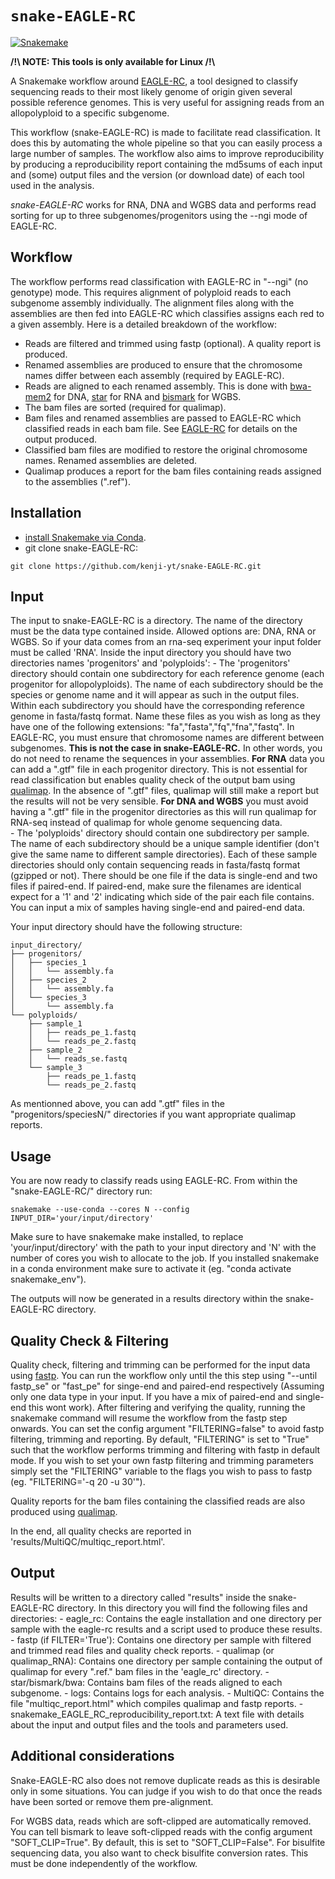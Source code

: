 # `snake-EAGLE-RC`

[![Snakemake](https://img.shields.io/badge/snakemake-≥6.3.0-brightgreen.svg)](https://snakemake.github.io)


**/!\ NOTE: This tools is only available for Linux /!\\**

A Snakemake workflow around [EAGLE-RC](https://github.com/tony-kuo/eagle?tab=readme-ov-file#eagle-rc), a tool designed to classify sequencing reads to their most likely genome of origin given several possible reference genomes. This is very useful for assigning reads from an allopolyploid to a specific subgenome. 

This workflow (snake-EAGLE-RC) is made to facilitate read classification. It does this by automating the whole pipeline so that you can easily process a large number of samples. The workflow also aims to improve reproducibility by producing a reproducibility report containing the md5sums of each input and (some) output files and the version (or download date) of each tool used in the analysis. 

*snake-EAGLE-RC* works for RNA, DNA and WGBS data and performs read sorting for up to three subgenomes/progenitors using the --ngi mode of EAGLE-RC. 

## Workflow

The workflow performs read classification with EAGLE-RC in "--ngi" (no genotype) mode. This requires alignment of polyploid reads to each subgenome assembly individually. The alignment files along with the assemblies are then fed into EAGLE-RC which classifies assigns each red to a given assembly. Here is a detailed breakdown of the workflow:
- Reads are filtered and trimmed using fastp (optional). A quality report is produced. 
- Renamed assemblies are produced to ensure that the chromosome names differ between each assembly (required by EAGLE-RC).
- Reads are aligned to each renamed assembly. This is done with [bwa-mem2](https://github.com/bwa-mem2/bwa-mem2) for DNA, [star](https://github.com/alexdobin/STAR) for RNA and [bismark](https://www.bioinformatics.babraham.ac.uk/projects/bismark/) for WGBS.  
- The bam files are sorted (required for qualimap). 
- Bam files and renamed assemblies are passed to EAGLE-RC which classified reads in each bam file. See [EAGLE-RC](https://github.com/tony-kuo/eagle?tab=readme-ov-file#eagle-rc) for details on the output produced. 
- Classified bam files are modified to restore the original chromosome names. Renamed assemblies are deleted.
- Qualimap produces a report for the bam files containing reads assigned to the assemblies (".ref"). 


## Installation 

- [install Snakemake via Conda](https://snakemake.readthedocs.io/en/stable/getting_started/installation.html).
- git clone snake-EAGLE-RC: 
```
git clone https://github.com/kenji-yt/snake-EAGLE-RC.git
```

## Input 

The input to snake-EAGLE-RC is a directory. The name of the directory must be the data type contained inside. Allowed options are: DNA, RNA or WGBS. So if your data comes from an rna-seq experiment your input folder must be called 'RNA'. 
Inside the input directory you should have two directories names 'progenitors' and 'polyploids': 
    - The 'progenitors' directory should contain one subdirectory for each reference genome (each progenitor for allopolyploids). The name of each subdirectory should be the species or genome name and it will appear as such in the output files. Within each subdirectory you should have the corresponding reference genome in fasta/fastq format. Name these files as you wish as long as they have one of the following extensions: "fa","fasta","fq","fna","fastq". In EAGLE-RC, you must ensure that chromosome names are different between subgenomes. **This is not the case in snake-EAGLE-RC.** In other words, you do not need to rename the sequences in your assemblies. **For RNA** data you can add a ".gtf" file in each progenitor directory. This is not essential for read classification but enables quality check of the output bam using [qualimap](https://github.com/EagleGenomics-cookbooks/QualiMap). In the absence of ".gtf" files, qualimap will still make a report but the results will not be very sensible. **For DNA and WGBS** you must avoid having a ".gtf" file in the progenitor directories as this will run qualimap for RNA-seq instead of qualimap for whole genome sequencing data.    
    - The 'polyploids' directory should contain one subdirectory per sample. The name of each subdirectory should be a unique sample identifier (don't give the same name to different sample directories). Each of these sample directories should only contain sequencing reads in fasta/fastq format (gzipped or not). There should be one file if the data is single-end and two files if paired-end. If paired-end, make sure the filenames are identical expect for a '1' and '2' indicating which side of the pair each file contains. You can input a mix of samples having single-end and paired-end data. 


Your input directory should have the following structure:
```
input_directory/
├── progenitors/
│   ├── species_1
│   │   └── assembly.fa
│   ├── species_2
│   │   └── assembly.fa
│   └── species_3
│       └── assembly.fa
└── polyploids/
    ├── sample_1
    │   ├── reads_pe_1.fastq
    │   └── reads_pe_2.fastq
    ├── sample_2
    │   └── reads_se.fastq
    └── sample_3
        ├── reads_pe_1.fastq
        └── reads_pe_2.fastq
```

As mentionned above, you can add ".gtf" files in the "progenitors/speciesN/" directories if you want appropriate qualimap reports. 

## Usage

You are now ready to classify reads using EAGLE-RC. From within the "snake-EAGLE-RC/" directory run:
```
snakemake --use-conda --cores N --config INPUT_DIR='your/input/directory'
```
Make sure to have snakemake make installed, to replace 'your/input/directory' with the path to your input directory and 'N' with the number of cores you wish to allocate to the job. If you installed snakemake in a conda environment make sure to activate it (eg. "conda activate snakemake_env").  

The outputs will now be generated in a results directory within the snake-EAGLE-RC directory. 

## Quality Check & Filtering

Quality check, filtering and trimming can be performed for the input data using [fastp](https://github.com/OpenGene/fastp). You can run the workflow only until the this step using "--until fastp_se" or "fast_pe" for singe-end and paired-end respectively (Assuming only one data type in your input. If you have a mix of paired-end and single-end this wont work). After filtering and verifying the quality, running the snakemake command will resume the workflow from the fastp step onwards.  You can set the config argument "FILTERING=false" to avoid fastp filtering, trimming and reporting. By default, "FILTERING" is set to "True" such that the workflow performs trimming and filtering with fastp in default mode. If you wish to set your own fastp filtering and trimming parameters simply set the "FILTERING" variable to the flags you wish to pass to fastp (eg. "FILTERING='-q 20 -u 30'"). 

Quality reports for the bam files containing the classified reads are also produced using [qualimap](http://qualimap.conesalab.org/). 

In the end, all quality checks are reported in 'results/MultiQC/multiqc_report.html'.

## Output 

Results will be written to a directory called "results" inside the snake-EAGLE-RC directory. In this directory you will find the following files and directories: 
    - eagle_rc: Contains the eagle installation and one directory per sample with the eagle-rc results and a script used to produce these results.
    - fastp (if FILTER='True'): Contains one directory per sample with filtered and trimmed read files and quality check reports. 
    - qualimap (or qualimap_RNA): Contains one directory per sample containing the output of qualimap for every ".ref." bam files in the 'eagle_rc' directory. 
    - star/bismark/bwa: Contains bam files of the reads aligned to each subgenome. 
    - logs: Contains logs for each analysis.
    - MultiQC: Contains the file "multiqc_report.html" which compiles qualimap and fastp reports. 
    - snakemake_EAGLE_RC_reproducibility_report.txt: A text file with details about the input and output files and the tools and parameters used. 

## Additional considerations

Snake-EAGLE-RC also does not remove duplicate reads as this is desirable only in some situations. You can judge if you wish to do that once the reads have been sorted or remove them pre-alignment.

For WGBS data, reads which are soft-clipped are automatically removed. You can tell bismark to leave soft-clipped reads with the config argument "SOFT_CLIP=True". By default, this is set to "SOFT_CLIP=False". 
For bisulfite sequencing data, you also want to check bisulfite conversion rates. This must be done independently of the workflow. 
